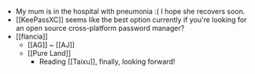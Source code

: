 - My mum is in the hospital with pneumonia :( I hope she recovers soon.
- [[KeePassXC]] seems like the best option currently if you're looking for an open source cross-platform password manager? 
- [[flancia]]
  - [[AG]] ~ [[AJ]]
  - [[Pure Land]]
    - Reading [[Taixu]], finally, looking forward!
